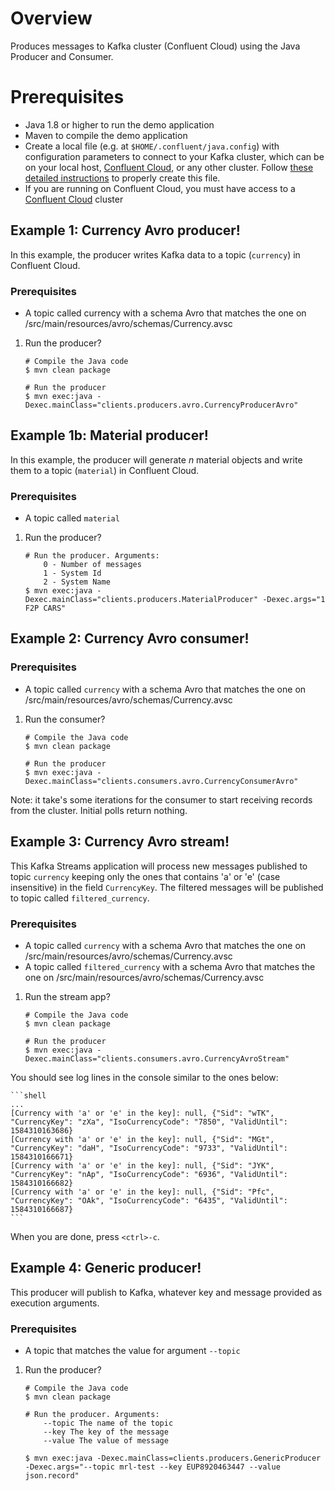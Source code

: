 # Overview
Produces messages to Kafka cluster (Confluent Cloud) using the Java Producer and Consumer.

# Prerequisites

* Java 1.8 or higher to run the demo application
* Maven to compile the demo application
* Create a local file (e.g. at `$HOME/.confluent/java.config`) with configuration parameters to connect to your Kafka cluster, which can be on your local host, [Confluent Cloud](https://www.confluent.io/confluent-cloud/?utm_source=github&utm_medium=demo&utm_campaign=ch.examples_type.community_content.clients-ccloud), or any other cluster.  Follow [these detailed instructions](https://github.com/confluentinc/configuration-templates/tree/master/README.md) to properly create this file. 
* If you are running on Confluent Cloud, you must have access to a [Confluent Cloud](https://www.confluent.io/confluent-cloud/?utm_source=github&utm_medium=demo&utm_campaign=ch.examples_type.community_content.clients-ccloud) cluster

## Example 1: Currency Avro producer!
In this example, the producer writes Kafka data to a topic (`currency`) in Confluent Cloud.

### Prerequisites
* A topic called currency with a schema Avro that matches the one on /src/main/resources/avro/schemas/Currency.avsc

1. Run the producer? 

	```shell
	# Compile the Java code
	$ mvn clean package
	
	# Run the producer
	$ mvn exec:java -Dexec.mainClass="clients.producers.avro.CurrencyProducerAvro"
	```	
	
## Example 1b: Material producer!
In this example, the producer will generate *n* material objects and write them to a topic (`material`) in Confluent Cloud.

### Prerequisites
* A topic called `material`

1. Run the producer? 

	```shell
	# Run the producer. Arguments:
		0 - Number of messages
		1 - System Id
		2 - System Name
	$ mvn exec:java -Dexec.mainClass="clients.producers.MaterialProducer" -Dexec.args="1 F2P CARS"
	```		
	
## Example 2: Currency Avro consumer!

### Prerequisites
* A topic called `currency` with a schema Avro that matches the one on /src/main/resources/avro/schemas/Currency.avsc	

1. Run the consumer?
 
	```shell
	# Compile the Java code
	$ mvn clean package
	
	# Run the producer
	$ mvn exec:java -Dexec.mainClass="clients.consumers.avro.CurrencyConsumerAvro"
	```	
	
Note: it take's some iterations for the consumer to start receiving records from the cluster. Initial polls return nothing.


## Example 3: Currency Avro stream!
This Kafka Streams application will process new messages published to topic `currency` keeping only the ones that contains 'a' or 'e' (case insensitive) in the field `CurrencyKey`. The filtered messages will be published to topic called `filtered_currency`.

### Prerequisites
* A topic called `currency` with a schema Avro that matches the one on /src/main/resources/avro/schemas/Currency.avsc	
* A topic called `filtered_currency` with a schema Avro that matches the one on /src/main/resources/avro/schemas/Currency.avsc

1. Run the stream app?
 
	```shell
	# Compile the Java code
	$ mvn clean package
	
	# Run the producer
	$ mvn exec:java -Dexec.mainClass="clients.consumers.avro.CurrencyAvroStream"
	```	
	
You should see log lines in the console similar to the ones below:

	```shell
	...
	[Currency with 'a' or 'e' in the key]: null, {"Sid": "wTK", "CurrencyKey": "zXa", "IsoCurrencyCode": "7850", "ValidUntil": 1584310163686}
	[Currency with 'a' or 'e' in the key]: null, {"Sid": "MGt", "CurrencyKey": "daH", "IsoCurrencyCode": "9733", "ValidUntil": 1584310166671}
	[Currency with 'a' or 'e' in the key]: null, {"Sid": "JYK", "CurrencyKey": "nAp", "IsoCurrencyCode": "6936", "ValidUntil": 1584310166682}
	[Currency with 'a' or 'e' in the key]: null, {"Sid": "Pfc", "CurrencyKey": "OAk", "IsoCurrencyCode": "6435", "ValidUntil": 1584310166687}
	```	
	
When you are done, press `<ctrl>-c`.

## Example 4: Generic producer!
This producer will publish to Kafka, whatever key and message provided as execution arguments.

### Prerequisites
* A topic that matches the value for argument `--topic`

1. Run the producer? 

	```shell
	# Compile the Java code
	$ mvn clean package	
	
	# Run the producer. Arguments:
		--topic The name of the topic
		--key The key of the message
		--value The value of message

	$ mvn exec:java -Dexec.mainClass=clients.producers.GenericProducer -Dexec.args="--topic mrl-test --key EUP8920463447 --value json.record"
	```		
